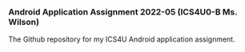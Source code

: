### Android Application Assignment 2022-05 (ICS4U0-B Ms. Wilson)

The Github repository for my ICS4U Android application assignment.
